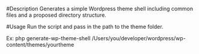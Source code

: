 #Description
Generates a simple Wordpress theme shell including common files and a proposed directory structure.

#Usage
Run the script and pass in the path to the theme folder.

Ex: php generate-wp-theme-shell /Users/you/developer/wordpress/wp-content/themes/yourtheme